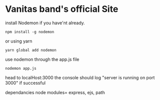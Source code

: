 # Vanitas band's official Site

install Nodemon if you have'nt already. 

```
npm install -g nodemon 
```

or using yarn 

```
yarn global add nodemon
```

use nodemon through the app.js file 

```
nodemon app.js
```

head to localHost:3000 the console should log "server is running on port 3000" if successful

dependancies node modules=  express, ejs, path

